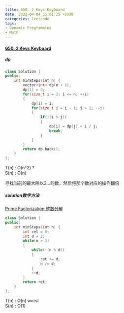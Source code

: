 ```yaml
---
title: 650. 2 Keys Keyboard
date: 2021-04-04 15:01:35 +0800
categories: leetcode
tags: 
- Dynamic Programming
- Math
---
```

#### [650. 2 Keys Keyboard](https://leetcode.com/problems/2-keys-keyboard/)

##### dp
```c++
class Solution {
public:
    int minSteps(int n) {
        vector<int> dp(n + 1);
        dp[1] = 0;
        for(size_t i = 2; i <= n; ++i)
        {
            dp[i] = i;
            for(size_t j = i - 1; j > 1; --j)
            {
                if(!(i % j))
                {
                    dp[i] = dp[j] + i / j;
                    break;
                }
            }
        }
        return dp.back();
    }
};
```
T(n) : O(n^2) ? <br>
S(n) : O(n)

寻找当前的最大除以2...的数，然后将那个数对应的操作翻倍

##### solution数学方法 

[Prime Factorization 整数分解](https://zh.wikipedia.org/wiki/%E6%95%B4%E6%95%B0%E5%88%86%E8%A7%A3)

```c++
class Solution {
public:
    int minSteps(int n) {
        int ret = 0;
        int d = 2;
        while(n > 1)
        {
            while(!(n % d))
            {
                ret += d;
                n /= d;
            }
            ++d;
        }
        return ret;
    }
};
```
T(n) : O(n) worst <br>
S(n) : O(1)

